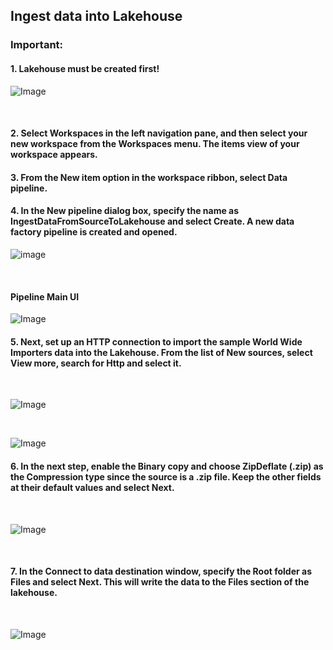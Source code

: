 ## Ingest data into Lakehouse 

### Important: 
#### 1. Lakehouse must be created first! 

![Image](https://github.com/user-attachments/assets/ba320e48-371e-491e-b15b-739886a5ac02)

<br>


#### 2. Select Workspaces in the left navigation pane, and then select your new workspace from the Workspaces menu. The items view of your workspace appears.
#### 3. From the New item option in the workspace ribbon, select Data pipeline.
#### 4. In the New pipeline dialog box, specify the name as IngestDataFromSourceToLakehouse and select Create. A new data factory pipeline is created and opened.

![image](https://github.com/user-attachments/assets/e1ed5759-7f21-48c5-8d03-c37da2e88a6e)


<br>


#### Pipeline Main UI 
![Image](https://github.com/user-attachments/assets/e44cab14-a65d-41c2-8685-c8c0905d829d)


#### 5. Next, set up an HTTP connection to import the sample World Wide Importers data into the Lakehouse. From the list of New sources, select View more, search for Http and select it.

<br> 

![Image](https://github.com/user-attachments/assets/bd146473-ecd6-4158-a9c5-0fb41a63c56b)


<br> 

![Image](https://github.com/user-attachments/assets/eeb0b54d-a06d-497c-8f1d-776ed5000638)



#### 6. In the next step, enable the Binary copy and choose ZipDeflate (.zip) as the Compression type since the source is a .zip file. Keep the other fields at their default values and select Next.

<br>

![Image](https://github.com/user-attachments/assets/78e7d670-0784-4f04-b5fe-55f0abe44cd5)

<br>



#### 7. In the Connect to data destination window, specify the Root folder as Files and select Next. This will write the data to the Files section of the lakehouse.

<br>

![Image](https://github.com/user-attachments/assets/65a3fe3d-eede-4c7a-a221-9476aa67375a)

<br>


